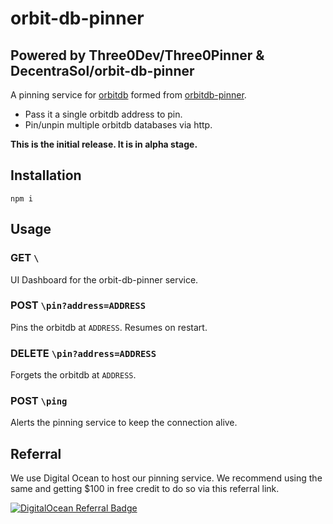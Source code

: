 # orbit-db-pinner
## Powered by Three0Dev/Three0Pinner & DecentraSol/orbit-db-pinner
A pinning service for [orbitdb](https://github.com/orbitdb/orbit-db/) formed from [orbitdb-pinner](https://github.com/orbitdb/orbit-db-pinner).

* Pass it a single orbitdb address to pin.
* Pin/unpin multiple orbitdb databases via http.

**This is the initial release. It is in alpha stage.**

## Installation
```
npm i
```

## Usage

### **GET** `\`
UI Dashboard for the orbit-db-pinner service.

### **POST** `\pin?address=ADDRESS`

Pins the orbitdb at `ADDRESS`. Resumes on restart.

### **DELETE** `\pin?address=ADDRESS`

Forgets the orbitdb at `ADDRESS`.

### **POST** `\ping`

Alerts the pinning service to keep the connection alive.

## Referral
We use Digital Ocean to host our pinning service. We recommend using the same and getting $100 in free credit to do so via this referral link.

[![DigitalOcean Referral Badge](https://web-platforms.sfo2.digitaloceanspaces.com/WWW/Badge%203.svg)](https://www.digitalocean.com/?refcode=3a852b46ecfd&utm_campaign=Referral_Invite&utm_medium=Referral_Program&utm_source=badge)

